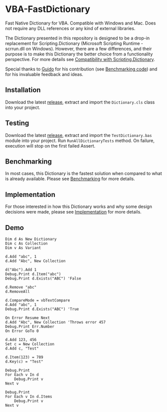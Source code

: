 # VBA-FastDictionary
Fast Native Dictionary for VBA. Compatible with Windows and Mac. Does not require any DLL references or any kind of external libraries.

The Dictionary presented in this repository is designed to be a drop-in replacement for Scripting.Dictionary (Microsoft Scripting Runtime - scrrun.dll on Windows). However, there are a few differences, and their purpose is to make this Dictionary the better choice from a functionality perspective. For more details see [Compatibility with Scripting.Dictionary](Implementation.md#compatibility-with-scriptingdictionary).

Special thanks to [Guido](https://github.com/guwidoe) for his contribution (see [Benchmarking code](benchmarking/README.md#benchmarking-code)) and for his invaluable feedback and ideas.

## Installation

Download the latest [release](https://github.com/cristianbuse/VBA-FastDictionary/releases), extract and import the ```Dictionary.cls``` class into your project.

## Testing

Download the latest [release](https://github.com/cristianbuse/VBA-FastDictionary/releases), extract and import the ```TestDictionary.bas``` module into your project.
Run ```RunAllDictionaryTests``` method. On failure, execution will stop on the first failed Assert.

## Benchmarking

In most cases, this Dictionary is the fastest solution when compared to what is already available. Please see [Benchmarking](benchmarking/README.md) for more details.

## Implementation

For those interested in how this Dictionary works and why some design decisions were made, please see [Implementation](Implementation.md) for more details.

## Demo

```VBA
Dim d As New Dictionary
Dim c As Collection
Dim v As Variant

d.Add "abc", 1
d.Add "Abc", New Collection

d("Abc").Add 1
Debug.Print d.Item("abc")
Debug.Print d.Exists("ABC") 'False

d.Remove "abc"
d.RemoveAll

d.CompareMode = vbTextCompare
d.Add "abc", 1
Debug.Print d.Exists("ABC") 'True

On Error Resume Next
d.Add "Abc", New Collection 'Throws error 457
Debug.Print Err.Number
On Error GoTo 0

d.Add 123, 456
Set c = New Collection
d.Add c, "Test"

d.Item(123) = 789
d.Key(c) = "Test"

Debug.Print
For Each v In d
    Debug.Print v
Next v

Debug.Print
For Each v In d.Items
    Debug.Print v
Next v
```
